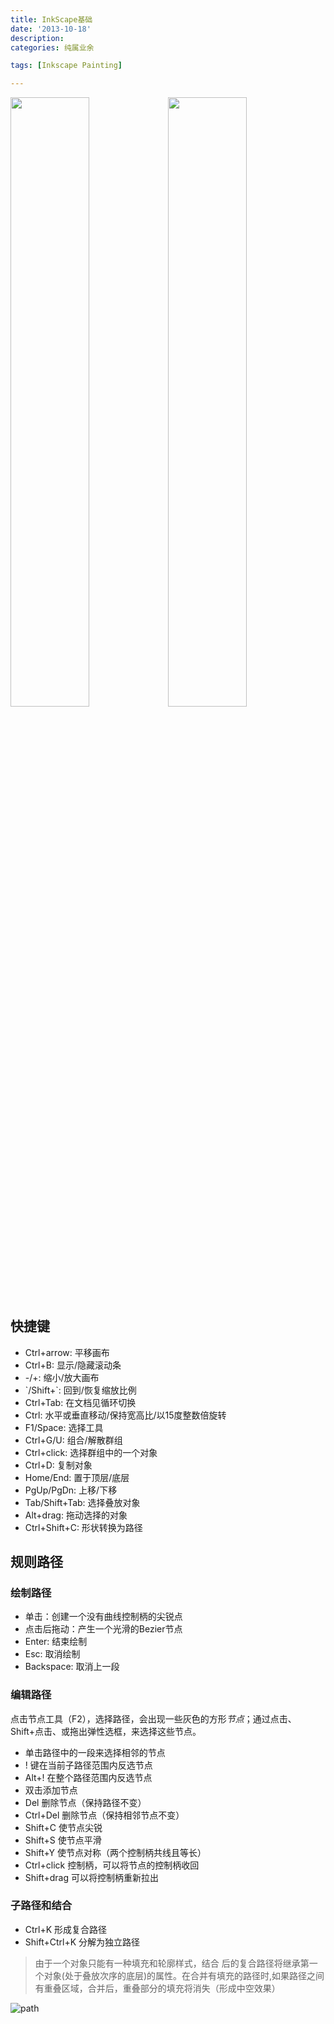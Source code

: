 ```yaml
---
title: InkScape基础
date: '2013-10-18'
description:
categories: 纯属业余

tags: [Inkscape Painting]

---
```


<img src="{{urls.media}}/InkScape基础/beauty.png" alt="" width="50%" style="float:left;">

<img src="{{urls.media}}/InkScape基础/beauty1.png" alt="" width="50%" style="float:left;">

---

## 快捷键

   * Ctrl+arrow: 平移画布
   * Ctrl+B: 显示/隐藏滚动条
   * -/+: 缩小/放大画布
   * \`/Shift+\`: 回到/恢复缩放比例
   * Ctrl+Tab: 在文档见循环切换
   * Ctrl: 水平或垂直移动/保持宽高比/以15度整数倍旋转
   * F1/Space: 选择工具
   * Ctrl+G/U: 组合/解散群组
   * Ctrl+click: 选择群组中的一个对象
   * Ctrl+D: 复制对象
   * Home/End: 置于顶层/底层
   * PgUp/PgDn: 上移/下移
   * Tab/Shift+Tab: 选择叠放对象
   * Alt+drag: 拖动选择的对象
   * Ctrl+Shift+C: 形状转换为路径

## 规则路径

### 绘制路径

* 单击：创建一个没有曲线控制柄的尖锐点
* 点击后拖动：产生一个光滑的Bezier节点
* Enter: 结束绘制
* Esc: 取消绘制
* Backspace: 取消上一段

### 编辑路径

点击节点工具（F2），选择路径，会出现一些灰色的方形*节点*；通过点击、Shift+点击、或拖出弹性选框，来选择这些节点。

   * 单击路径中的一段来选择相邻的节点
   * \! 键在当前子路径范围内反选节点
   * Alt+\! 在整个路径范围内反选节点
   * 双击添加节点
   * Del 删除节点（保持路径不变）
   * Ctrl+Del 删除节点（保持相邻节点不变）
   * Shift+C 使节点尖锐
   * Shift+S 使节点平滑
   * Shift+Y 使节点对称（两个控制柄共线且等长）
   * Ctrl+click 控制柄，可以将节点的控制柄收回
   * Shift+drag 可以将控制柄重新拉出

### 子路径和结合

* Ctrl+K 形成复合路径
* Shift+Ctrl+K 分解为独立路径

> 由于一个对象只能有一种填充和轮廓样式，结合
后的复合路径将继承第一个对象(处于叠放次序的底层)的属性。在合并有填充的路径时,如果路径之间有重叠区域，合并后，重叠部分的填充将消失（形成中空效果）

   ![path]({{urls.media}}/InkScape基础/path.png)


   
   
   
